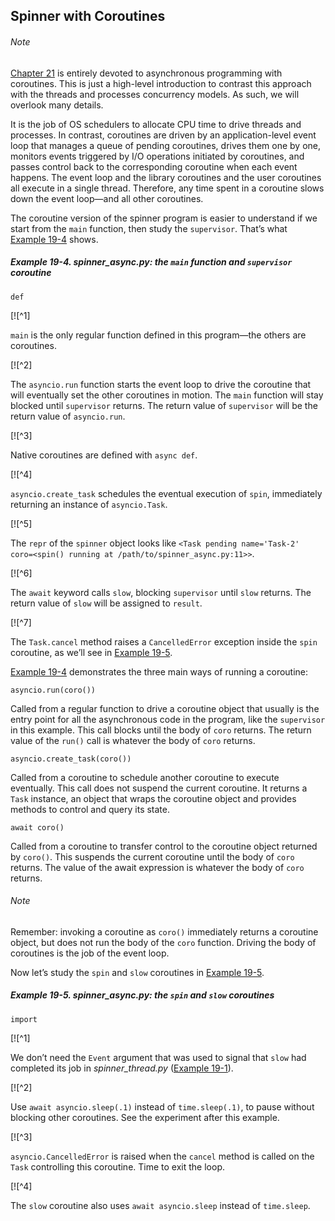 ## Spinner with Coroutines

###### Note

[Chapter 21](ch21.html#async_ch) is entirely devoted to asynchronous programming with coroutines. This is just a high-level introduction to contrast this approach with the threads and processes concurrency models. As such, we will overlook many details.

It is the job of OS schedulers to allocate CPU time to drive threads and processes. In contrast, coroutines are driven by an application-level event loop that manages a queue of pending coroutines, drives them one by one, monitors events triggered by I/O operations initiated by coroutines, and passes control back to the corresponding coroutine when each event happens. The event loop and the library coroutines and the user coroutines all execute in a single thread. Therefore, any time spent in a coroutine slows down the event loop—and all other coroutines.

The coroutine version of the spinner program is easier to understand if we start from the `main` function, then study the `supervisor`. That’s what [Example 19-4](#spinner_async_start_ex) shows.

##### Example 19-4. spinner_async.py: the `main` function and `supervisor` coroutine

```
def
```

[![^1]

`main` is the only regular function defined in this program—the others are coroutines.

[![^2]

The `asyncio.run` function starts the event loop to drive the coroutine that will eventually set the other coroutines in motion. The `main` function will stay blocked until `supervisor` returns. The return value of `supervisor` will be the return value of `asyncio.run`.

[![^3]

Native coroutines are defined with `async def`.

[![^4]

`asyncio.create_task` schedules the eventual execution of `spin`, immediately returning an instance of `asyncio.Task`.

[![^5]

The `repr` of the `spinner` object looks like `<Task pending name='Task-2' coro=<spin() running at /path/to/spinner_async.py:11>>`.

[![^6]

The `await` keyword calls `slow`, blocking `supervisor` until `slow` returns. The return value of `slow` will be assigned to `result`.

[![^7]

The `Task.cancel` method raises a `CancelledError` exception inside the `spin` coroutine, as we’ll see in [Example 19-5](#spinner_async_top_ex).

[Example 19-4](#spinner_async_start_ex) demonstrates the three main ways of running a coroutine:

`asyncio.run(coro())`

Called from a regular function to drive a coroutine object that usually is the entry point for all the asynchronous code in the program, like the `supervisor` in this example. This call blocks until the body of `coro` returns. The return value of the `run()` call is whatever the body of `coro` returns.

`asyncio.create_task(coro())`

Called from a coroutine to schedule another coroutine to execute eventually. This call does not suspend the current coroutine. It returns a `Task` instance, an object that wraps the coroutine object and provides methods to control and query its state.

`await coro()`

Called from a coroutine to transfer control to the coroutine object returned by `coro()`. This suspends the current coroutine until the body of `coro` returns. The value of the await expression is whatever the body of `coro` returns.

###### Note

Remember: invoking a coroutine as `coro()` immediately returns a coroutine object, but does not run the body of the `coro` function. Driving the body of coroutines is the job of the event loop.

Now let’s study the `spin` and `slow` coroutines in [Example 19-5](#spinner_async_top_ex).

##### Example 19-5. spinner_async.py: the `spin` and `slow` coroutines

```
import
```

[![^1]

We don’t need the `Event` argument that was used to signal that `slow` had completed its job in _spinner_thread.py_ ([Example 19-1](#spinner_thread_top_ex)).

[![^2]

Use `await asyncio.sleep(.1)` instead of `time.sleep(.1)`, to pause without blocking other coroutines. See the experiment after this example.

[![^3]

`asyncio.CancelledError` is raised when the `cancel` method is called on the `Task` controlling this coroutine. Time to exit the loop.

[![^4]

The `slow` coroutine also uses `await asyncio.sleep` instead of `time.sleep`.
